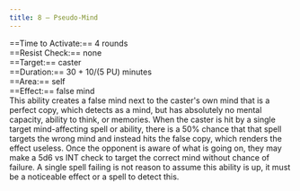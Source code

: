 ```yaml
---
title: 8 – Pseudo-Mind
---
```

==Time to Activate:== 4 rounds  
==Resist Check:== none  
==Target:== caster  
==Duration:== 30 + 10/(5 PU) minutes  
==Area:== self  
==Effect:== false mind  
This ability creates a false mind next to the caster's own mind that is a perfect copy, which detects as a mind, but has absolutely no mental capacity, ability to think, or memories. When the caster is hit by a single target mind-affecting spell or ability, there is a 50% chance that that spell targets the wrong mind and instead hits the false copy, which renders the effect useless. Once the opponent is aware of what is going on, they may make a 5d6 vs INT check to target the correct mind without chance of failure. A single spell failing is not reason to assume this ability is up, it must be a noticeable effect or a spell to detect this.  
